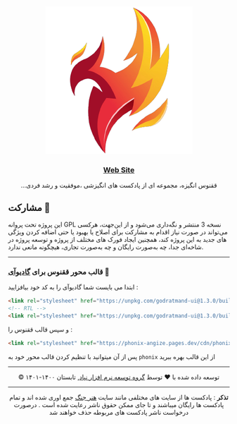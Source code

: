 <div align="center" dir="rtl">

![logo](logo.png)

### [Web Site](https://phonix-angize.pages.dev/)

ققنوس انگیزه، مجموعه ای از پادکست های انگیزشی ،موفقیت و رشد فردی...

</div>

## مشارکت 🤝

این پروژه تحت پروانه GPL نسخه 3 منتشر و نگه‌داری می‌شود و از این‌جهت، هرکسی می‌تواند در صورت نیاز اقدام به مشارکت برای اصلاح یا بهبود یا حتی اضافه کردن ویژگی های جدید به این پروژه کند، همچنین ایجاد فورک های مختلف از پروژه و توسعه پروژه در شاخه‌ای جدا، چه به‌صورت رایگان و چه به‌صورت تجاری، هیچگونه مانعی ندارد.

---

### قالب محور ققنوس برای [گادیوآی](https://godui.pages.dev) 🎨

ابتدا می بایست شما گادیوآی را به کد خود بیافزایید :

```html
<link rel="stylesheet" href="https://unpkg.com/godratmand-ui@1.3.0/build/GodUi.min.css">
<!-- RTL -->
<link rel="stylesheet" href="https://unpkg.com/godratmand-ui@1.3.0/build/GodUi.rtl.min.css">
```
و سپس قالب ققنوس را : 

```html
<link rel="stylesheet" href="https://phonix-angize.pages.dev/cdn/phonix.css">
```
پس از آن میتوانید با تنظیم کردن قالب محور خود به `phonix` از این قالب بهره ببرید

---

</div>
<div align="center" dir="rtl">

توسعه داده شده با ❤️ توسط  [گروه توسعه نرم افزار نپاد](https://github.com/NapadGroup), تابستان ۱۴۰۰-۱۴۰۱ ©   
  
-----   
 

**تذکر** : پادکست ها از سایت های مختلفی مانند سایت  [هنر جنگ](https://honarejang.com/) جمع اوری شده اند و تمام پادکست ها رایگان میباشند و تا جای ممکن حقوق ناشر رعایت شده است . درصورت درخواست ناشر پادکست های مربوطه حذف خواهند شد
  
